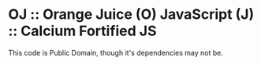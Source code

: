 OJ :: Orange Juice (O) JavaScript (J) :: Calcium Fortified JS
======
This code is Public Domain, though it's dependencies may not be.
